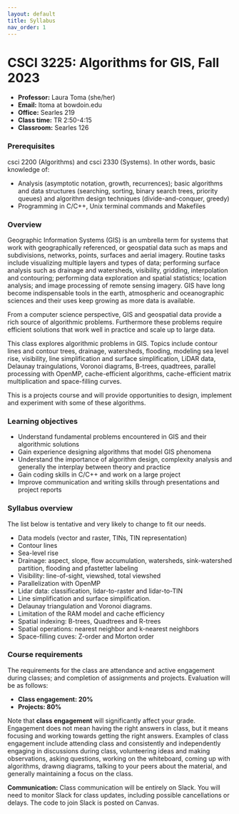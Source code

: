 ```yaml
---
layout: default 
title: Syllabus
nav_order: 1
---
```



# CSCI 3225: Algorithms for GIS, Fall 2023

- __Professor:__ Laura Toma (she/her)
- __Email:__ ltoma at bowdoin.edu
- __Office:__ Searles 219 
- __Class time:__  TR 2:50-4:15
- __Classroom:__  Searles 126


### Prerequisites 
csci 2200 (Algorithms) and csci 2330 (Systems). In other words, basic knowledge of:

-  Analysis (asymptotic notation, growth, recurrences); basic algorithms and data structures (searching, sorting, binary search trees, priority queues) and algorithm design techniques (divide-and-conquer, greedy)
- Programming in C/C++, Unix terminal commands and Makefiles



### Overview

Geographic Information Systems (GIS) is an umbrella term for systems
  that work with geographically referenced, or geospatial data such as
  maps and subdivisions, networks, points, surfaces and aerial
  imagery.  Routine tasks include visualizing multiple layers and
  types of data; performing surface analysis such as drainage and
  watersheds, visibility, gridding, interpolation and contouring;
  performing data exploration and spatial statistics; location
  analysis; and image processing of remote sensing imagery. GIS have
  long become indispensable tools in the earth, atmospheric and
  oceanographic sciences and their uses keep growing as more data is available. 

From a computer science perspective, GIS and geospatial data provide a
rich source of algorithmic problems. Furthermore these problems require efficient solutions
that work well in practice and scale up to large data.

This class explores algorithmic problems in GIS. Topics include
contour lines and contour trees, drainage, watersheds, flooding,
modeling sea level rise, visibility, line simplification and surface
simplification, LiDAR data, Delaunay traingulations, Voronoi diagrams,
B-trees, quadtrees, parallel processing with OpenMP, cache-efficient
algorithms, cache-efficient matrix multiplication and space-filling
curves. 

This is a projects course and will provide opportunities to design, implement and experiment with some of these
algorithms.


### Learning objectives

- Understand  fundamental problems encountered in GIS and their algorithmic solutions
- Gain experience designing algorithms that model GIS phenomena 
- Understand the importance of algorithm design, complexity analysis and generally the interplay between theory and practice
- Gain coding skills in C/C++  and work on a large project
- Improve communication and writing skills through presentations and project reports



### Syllabus overview

The list below is tentative and  very likely to change to fit our needs. 

- Data models (vector and raster, TINs, TIN representation)
- Contour lines
- Sea-level rise
- Drainage: aspect, slope, flow accumulation, watersheds, sink-watershed partition, flooding and pfastetter labeling
- Visibility: line-of-sight, viewshed, total viewshed
- Parallelization with OpenMP 
- Lidar data:  classification, lidar-to-raster and lidar-to-TIN
- Line simplification and surface simplification.
- Delaunay triangulation and Voronoi diagrams.
- Limitation of the RAM model and cache efficiency   
- Spatial indexing: B-trees,  Quadtrees and R-trees
- Spatial operations:  nearest neighbor and k-nearest neighbors
- Space-filling cuves: Z-order and Morton order


 
### Course requirements

The requirements for the class are attendance and active engagement during classes; and completion of 
assignments and projects.  Evaluation will be as follows: 

- __Class engagement: 20%__ 
- __Projects: 80%__

Note that __class engagement__ will significantly affect your grade.  Engagement does not mean having the right answers in class, but it means focusing and  working towards getting the right answers.  Examples of class engagement include attending class and consistently and independently engaging in discussions during class, volunteering ideas and making observations, asking questions, working on the whiteboard, coming up with algorithms, drawng diagrams, talking to your peers about the material, and generally maintaining a focus on the class.


**Communication:** Class communication will be entirely on Slack. You will need to monitor Slack for class updates, including possible
  cancellations or delays. The code to join Slack is posted on Canvas.

     

